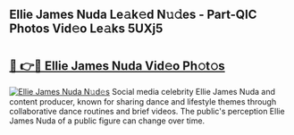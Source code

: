 ## Ellie James Nuda Le𝚊k𝚎d N𝚞𝚍es - Part-QlC Photos Vid𝚎o Le𝚊ks 5UXj5

# <h2><a href="http://fbeuf8.evod.top/?m=Ellie+James+Nuda">🔗 👉🔴 Ellie James Nuda Vid𝚎o Ph𝚘t𝚘s</a></h2>

[![Ellie James Nuda N𝚞d𝚎s](https://i.imgur.com/8V9OHl7.gif)](http://fbeuf8.evod.top/?m=Ellie+James+Nuda)
Social media celebrity Ellie James Nuda and content producer, known for sharing dance and lifestyle themes through collaborative dance routines and brief videos. The public's perception Ellie James Nuda of a public figure can change over time. 
